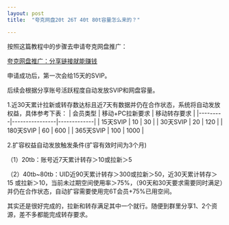```yaml
---
layout: post
title:  "夸克网盘20t 26T 40t 80t容量怎么来的？"

---
```

按照这篇教程中的步骤去申请夸克网盘推广：

[夸克网盘推广：分享链接就能赚钱](https://x-wuxl.github.io/pan-affiliate-guide/2025/09/26/quark-affiliate-intro.html)

申请成功后，第一次会给15天的SVIP。

后续会根据分享账号活跃程度自动发放SVIP和网盘容量。
 
1.近30天累计拉新或转存数达标且近7天有数据并仍在合作状态，系统将自动发放权益，具体参考下表：
| 会员类型 | 移动+PC拉新要求 | 移动转存要求 |
|---------|----------------|-------------|
| 15天SVIP | 10 | 30 |
| 30天SVIP | 20 | 120 |
| 180天SVIP | 60 | 600 |
| 365天SVIP | 100 | 1000 |

2.扩容权益自动发放触发条件(扩容有效时间为3个月)

（1）20tb：账号近7天累计转存＞10或拉新＞5

（2）40tb~80tb：UID近90天累计转存＞300或拉新＞50，近30天累计转存＞15 或拉新＞10，当前未过期空间使用率＞75%，（90天和30天要求需要同时满足）并仍在合作状态，自动扩容需要使用完6T会员+75%已用空间。

其实还是很好完成的，拉新和转存满足其中一个就行。随便到群里分享1、2个资源，差不多都能完成转存要求。
